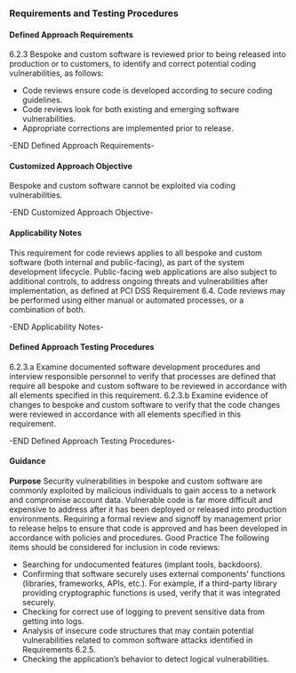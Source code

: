 ### Requirements and Testing Procedures

#### Defined Approach Requirements
6.2.3 Bespoke and custom software is reviewed prior to being released into production or to customers, to identify and correct potential coding vulnerabilities, as follows:
- Code reviews ensure code is developed according to secure coding guidelines.
- Code reviews look for both existing and emerging software vulnerabilities.
- Appropriate corrections are implemented prior to release.

-END Defined Approach Requirements- 
#### Customized Approach Objective
Bespoke and custom software cannot be exploited via coding vulnerabilities.

-END Customized Approach Objective- 
#### Applicability Notes
This requirement for code reviews applies to all bespoke and custom software (both internal and public-facing), as part of the system development lifecycle.
Public-facing web applications are also subject to additional controls, to address ongoing threats and vulnerabilities after implementation, as defined at PCI DSS Requirement 6.4.
Code reviews may be performed using either manual or automated processes, or a combination of both.

-END Applicability Notes- 
#### Defined Approach Testing Procedures
6.2.3.a Examine documented software development procedures and interview responsible personnel to verify that processes are defined that require all bespoke and custom software to be reviewed in accordance with all elements specified in this requirement.
6.2.3.b Examine evidence of changes to bespoke and custom software to verify that the code changes were reviewed in accordance with all elements specified in this requirement.

-END Defined Approach Testing Procedures- 
#### Guidance
**Purpose**
Security vulnerabilities in bespoke and custom software are commonly exploited by malicious individuals to gain access to a network and compromise account data.
Vulnerable code is far more difficult and expensive to address after it has been deployed or released into production environments. Requiring a formal review and signoff by management prior to release helps to ensure that code is approved and has been developed in accordance with policies and procedures.
Good Practice
The following items should be considered for inclusion in code reviews:
- Searching for undocumented features (implant tools, backdoors).
- Confirming that software securely uses external components’ functions (libraries, frameworks, APIs, etc.). For example, if a third-party library providing cryptographic functions is used, verify that it was integrated securely.
- Checking for correct use of logging to prevent sensitive data from getting into logs.
- Analysis of insecure code structures that may contain potential vulnerabilities related to common software attacks identified in Requirements 6.2.5.
- Checking the application’s behavior to detect logical vulnerabilities.